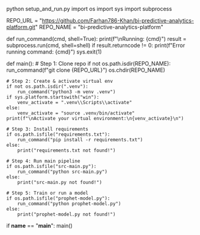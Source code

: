 python setup_and_run.py
import os
import sys
import subprocess

REPO_URL = "https://github.com/Farhan786-Khan/bi-predictive-analytics-platform.git"
REPO_NAME = "bi-predictive-analytics-platform"

def run_command(cmd, shell=True):
    print(f"\nRunning: {cmd}")
    result = subprocess.run(cmd, shell=shell)
    if result.returncode != 0:
        print(f"Error running command: {cmd}")
        sys.exit(1)

def main():
    # Step 1: Clone repo
    if not os.path.isdir(REPO_NAME):
        run_command(f"git clone {REPO_URL}")
    os.chdir(REPO_NAME)

    # Step 2: Create & activate virtual env
    if not os.path.isdir(".venv"):
        run_command("python3 -m venv .venv")
    if sys.platform.startswith("win"):
        venv_activate = ".venv\\Scripts\\activate"
    else:
        venv_activate = "source .venv/bin/activate"
    print(f"\nActivate your virtual environment:\n{venv_activate}\n")

    # Step 3: Install requirements
    if os.path.isfile("requirements.txt"):
        run_command("pip install -r requirements.txt")
    else:
        print("requirements.txt not found!")

    # Step 4: Run main pipeline
    if os.path.isfile("src-main.py"):
        run_command("python src-main.py")
    else:
        print("src-main.py not found!")

    # Step 5: Train or run a model
    if os.path.isfile("prophet-model.py"):
        run_command("python prophet-model.py")
    else:
        print("prophet-model.py not found!")

if __name__ == "__main__":
    main()
